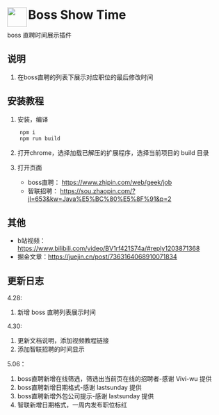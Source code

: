 # <img src="public/icons/icon_48.png" width="45" align="left"> Boss Show Time

boss 直聘时间展示插件

## 说明

1. 在boss直聘的列表下展示对应职位的最后修改时间

## 安装教程

1. 安装，编译

```bash
    npm i
    npm run build
```

2. 打开chrome，选择加载已解压的扩展程序，选择当前项目的 build 目录

3. 打开页面
    * boss直聘： <https://www.zhipin.com/web/geek/job>
    * 智联招聘： <https://sou.zhaopin.com/?jl=653&kw=Java%E5%BC%80%E5%8F%91&p=2>

## 其他

* b站视频：<https://www.bilibili.com/video/BV1rf421S74a/#reply1203871368>
* 掘金文章：<https://juejin.cn/post/7363164068910071834>

## 更新日志

4.28:

1. 新增 boss 直聘列表展示时间

4.30:

1. 更新文档说明，添加视频教程链接
2. 添加智联招聘的时间显示

5.06：

1. boss直聘新增在线筛选，筛选出当前页在线的招聘者-感谢 Vivi-wu 提供
2. boss直聘新增日期格式-感谢 lastsunday 提供
3. boss直聘新增外包公司提示-感谢 lastsunday 提供
4. 智联新增日期格式，一周内发布职位标红
